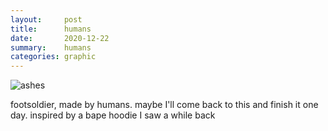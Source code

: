 ```yaml
---
layout:     post
title:      humans
date:       2020-12-22
summary:    humans
categories: graphic
---
```


![ashes](https://i.imgur.com/75SLA8r.png)

footsoldier, made by humans. maybe I'll come back to this and finish it one day. inspired by a bape hoodie I saw a while back
